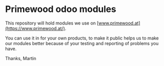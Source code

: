 # Primewood odoo modules

This repository will hold modules we use on [www.primewood.at](https://www.primewood.at/).

You can use it in for your own products, to make it public helps us to make our
modules better because of your testing and reporting of problems you have.

Thanks,
Martin

[www.primewood.at]: https://www.primewood.at/
